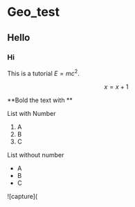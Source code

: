 # Geo_test
## Hello
### Hi

This is a tutorial $E = mc^2$.

$$
x = x+1
$$

**Bold the text with **

List with Number
1. A
2. B
3. C

List without number
- A
- B
- C

![capture](
